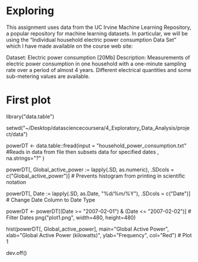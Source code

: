 # Exploring

This assignment uses data from the UC Irvine Machine Learning Repository, a popular repository for machine learning datasets. In particular, we will be using the “Individual household electric power consumption Data Set” which I have made available on the course web site:

Dataset: Electric power consumption [20Mb]
Description: Measurements of electric power consumption in one household with a one-minute sampling rate over a period of almost 4 years. Different electrical quantities and some sub-metering values are available.


  # First plot

  library("data.table")

setwd("~/Desktop/datasciencecoursera/4_Exploratory_Data_Analysis/project/data")

powerDT <- data.table::fread(input = "household_power_consumption.txt" #Reads in data from file then subsets data for specified dates
                             , na.strings="?"
                             )

powerDT[, Global_active_power := lapply(.SD, as.numeric), .SDcols = c("Global_active_power")] # Prevents histogram from printing in scientific notation


powerDT[, Date := lapply(.SD, as.Date, "%d/%m/%Y"), .SDcols = c("Date")]  # Change Date Column to Date Type


powerDT <- powerDT[(Date >= "2007-02-01") & (Date <= "2007-02-02")] # Filter Dates 
png("plot1.png", width=480, height=480)


hist(powerDT[, Global_active_power], main="Global Active Power", 
     xlab="Global Active Power (kilowatts)", ylab="Frequency", col="Red") # Plot 1

dev.off()
